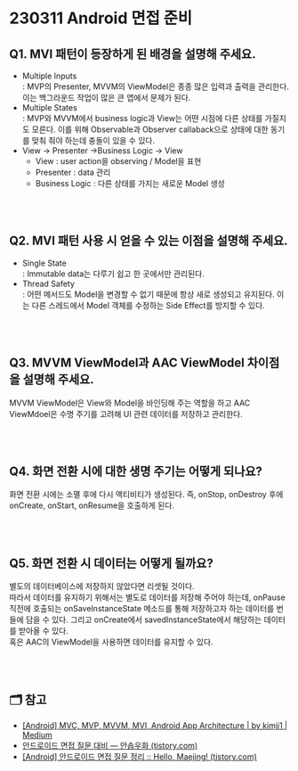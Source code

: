 # 230311 Android 면접 준비

## Q1. MVI 패턴이 등장하게 된 배경을 설명해 주세요.
- Multiple Inputs    
    : MVP의 Presenter, MVVM의 ViewModel은 종종 많은 입력과 출력을 관리한다. 이는 백그라운드 작업이 많은 큰 앱에서 문제가 된다.    
- Multiple States    
    : MVP와 MVVM에서 business logic과 View는 어떤 시점에 다른 상태를 가질지도 모른다. 이를 위해 Observable과 Observer callaback으로 상태에 대한 동기를 맞춰 줘야 하는데 충돌이 있을 수 있다.    
- View → Presenter →Business Logic → View
    - View : user action을 observing / Model을 표현
    - Presenter : data 관리
    - Business Logic : 다른 상태를 가지는 새로운 Model 생성

<br/>
<br/>

## Q2. MVI 패턴 사용 시 얻을 수 있는 이점을 설명해 주세요.
- Single State    
    : Immutable data는 다루기 쉽고 한 곳에서만 관리된다.    
- Thread Safety    
    : 어떤 메서드도 Model을 변경할 수 없기 때문에 항상 새로 생성되고 유지된다. 이는 다른 스레드에서 Model 객체를 수정하는 Side Effect를 방지할 수 있다.
    
<br/>
<br/>

## Q3. MVVM ViewModel과 AAC ViewModel 차이점을 설명해 주세요.
MVVM ViewModel은 View와 Model을 바인딩해 주는 역할을 하고 AAC ViewMdoel은 수명 주기를 고려해 UI 관련 데이터를 저장하고 관리한다.

<br/>
<br/>

## Q4. 화면 전환 시에 대한 생명 주기는 어떻게 되나요?
화면 전환 시에는 소멸 후에 다시 액티비티가 생성된다. 즉, onStop, onDestroy 후에 onCreate, onStart, onResume을 호출하게 된다.

<br/>
<br/>

## Q5. 화면 전환 시 데이터는 어떻게 될까요?
별도의 데이터베이스에 저장하지 않았다면 리셋될 것이다.  
따라서 데이터를 유지하기 위해서는 별도로 데이터를 저장해 주어야 하는데, onPause 직전에 호출되는 onSaveInstanceState 메소드를 통해 저장하고자 하는 데이터를 번들에 담을 수 있다. 그리고 onCreate에서 savedInstanceState에서 해당하는 데이터를 받아올 수 있다.  
혹은 AAC의 ViewModel을 사용하면 데이터를 유지할 수 있다.

<br/>
<br/>

## 🗂 참고
- [[Android] MVC, MVP, MVVM, MVI, Android App Architecture | by kimji1 | Medium](https://dev-kimji1.medium.com/mvc-mvp-mvvm-mvi-android-app-architecture-e0087bc0e5a7)
- [안드로이드 면접 질문 대비 — 안솝우화 (tistory.com)](https://asuhdevstory.tistory.com/71)
- [[Android] 안드로이드 면접 질문 정리 :: Hello, Maejing! (tistory.com)](https://maejing.tistory.com/entry/Android-%EC%95%88%EB%93%9C%EB%A1%9C%EC%9D%B4%EB%93%9C-%EC%A7%81%EB%AC%B4-%EB%A9%B4%EC%A0%91-%EC%A7%88%EB%AC%B8-%EC%A0%95%EB%A6%AC)
